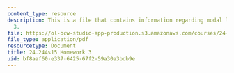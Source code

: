 ```yaml
---
content_type: resource
description: This is a file that contains information regarding modal logic homework
  3.
file: https://ol-ocw-studio-app-production.s3.amazonaws.com/courses/24-244-modal-logic-spring-2015/bf8aaf60e337642567f259a30a3bdb9e_MIT24_244S15_Homework3.pdf
file_type: application/pdf
resourcetype: Document
title: 24.244s15 Homework 3
uid: bf8aaf60-e337-6425-67f2-59a30a3bdb9e
---
```

